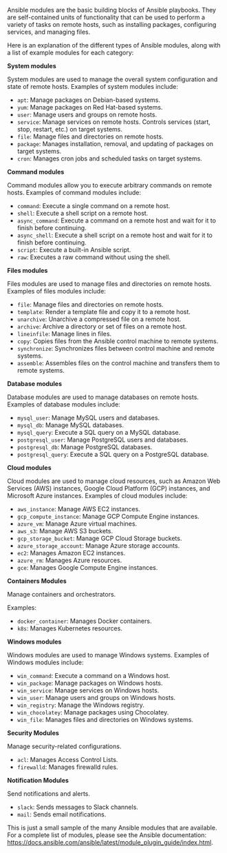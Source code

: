 Ansible modules are the basic building blocks of Ansible playbooks. They are self-contained units of functionality that can be used to perform a variety of tasks on remote hosts, such as installing packages, configuring services, and managing files.

Here is an explanation of the different types of Ansible modules, along with a list of example modules for each category:

**System modules**

System modules are used to manage the overall system configuration and state of remote hosts. Examples of system modules include:

* `apt`: Manage packages on Debian-based systems.
* `yum`: Manage packages on Red Hat-based systems.
* `user`: Manage users and groups on remote hosts.
* `service`: Manage services on remote hosts.  Controls services (start, stop, restart, etc.) on target systems.
* `file`: Manage files and directories on remote hosts.
* `package`: Manages installation, removal, and updating of packages on target systems.
* `cron`: Manages cron jobs and scheduled tasks on target systems.

**Command modules**

Command modules allow you to execute arbitrary commands on remote hosts. Examples of command modules include:

* `command`: Execute a single command on a remote host.
* `shell`: Execute a shell script on a remote host.
* `async_command`: Execute a command on a remote host and wait for it to finish before continuing.
* `async_shell`: Execute a shell script on a remote host and wait for it to finish before continuing.
* `script`: Execute a built-in Ansible script.
* `raw`: Executes a raw command without using the shell.

**Files modules**

Files modules are used to manage files and directories on remote hosts. Examples of files modules include:

* `file`: Manage files and directories on remote hosts.
* `template`: Render a template file and copy it to a remote host.
* `unarchive`: Unarchive a compressed file on a remote host.
* `archive`: Archive a directory or set of files on a remote host.
* `lineinfile`: Manage lines in files.
* `copy`: Copies files from the Ansible control machine to remote systems.
* `synchronize`: Synchronizes files between control machine and remote systems.
* `assemble`:  Assembles files on the control machine and transfers them to remote systems.


**Database modules**

Database modules are used to manage databases on remote hosts. Examples of database modules include:

* `mysql_user`: Manage MySQL users and databases.
* `mysql_db`: Manage MySQL databases.
* `mysql_query`: Execute a SQL query on a MySQL database.
* `postgresql_user`: Manage PostgreSQL users and databases.
* `postgresql_db`: Manage PostgreSQL databases.
* `postgresql_query`: Execute a SQL query on a PostgreSQL database.

**Cloud modules**

Cloud modules are used to manage cloud resources, such as Amazon Web Services (AWS) instances, Google Cloud Platform (GCP) instances, and Microsoft Azure instances. Examples of cloud modules include:

* `aws_instance`: Manage AWS EC2 instances.
* `gcp_compute_instance`: Manage GCP Compute Engine instances.
* `azure_vm`: Manage Azure virtual machines.
* `aws_s3`: Manage AWS S3 buckets.
* `gcp_storage_bucket`: Manage GCP Cloud Storage buckets.
* `azure_storage_account`: Manage Azure storage accounts.
* `ec2`: Manages Amazon EC2 instances.
* `azure_rm`: Manages Azure resources.
* `gce`: Manages Google Compute Engine instances.

**Containers Modules**

Manage containers and orchestrators.

Examples:
* `docker_container`: Manages Docker containers.
* `k8s`: Manages Kubernetes resources.


**Windows modules**

Windows modules are used to manage Windows systems. Examples of Windows modules include:

* `win_command`: Execute a command on a Windows host.
* `win_package`: Manage packages on Windows hosts.
* `win_service`: Manage services on Windows hosts.
* `win_user`: Manage users and groups on Windows hosts.
* `win_registry`: Manage the Windows registry.
* `win_chocolatey`: Manage packages using Chocolatey.
* `win_file`: Manages files and directories on Windows systems.

**Security Modules**

Manage security-related configurations.
* `acl`: Manages Access Control Lists.
* `firewalld`: Manages firewalld rules.

**Notification Modules**

Send notifications and alerts.
* `slack`: Sends messages to Slack channels.
* `mail`: Sends email notifications.

This is just a small sample of the many Ansible modules that are available. For a complete list of modules, please see the Ansible documentation: https://docs.ansible.com/ansible/latest/module_plugin_guide/index.html.
